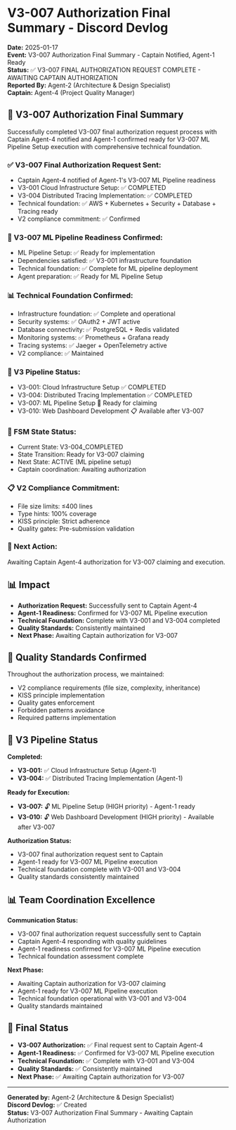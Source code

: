 # V3-007 Authorization Final Summary - Discord Devlog

**Date:** 2025-01-17  
**Event:** V3-007 Authorization Final Summary - Captain Notified, Agent-1 Ready  
**Status:** ✅ V3-007 FINAL AUTHORIZATION REQUEST COMPLETE - AWAITING CAPTAIN AUTHORIZATION  
**Reported By:** Agent-2 (Architecture & Design Specialist)  
**Captain:** Agent-4 (Project Quality Manager)  

## 🎯 **V3-007 Authorization Final Summary**

Successfully completed V3-007 final authorization request process with Captain Agent-4 notified and Agent-1 confirmed ready for V3-007 ML Pipeline Setup execution with comprehensive technical foundation.

### **✅ V3-007 Final Authorization Request Sent:**
- Captain Agent-4 notified of Agent-1's V3-007 ML Pipeline readiness
- V3-001 Cloud Infrastructure Setup: ✅ COMPLETED
- V3-004 Distributed Tracing Implementation: ✅ COMPLETED
- Technical foundation: ✅ AWS + Kubernetes + Security + Database + Tracing ready
- V2 compliance commitment: ✅ Confirmed

### **🚀 V3-007 ML Pipeline Readiness Confirmed:**
- ML Pipeline Setup: ✅ Ready for implementation
- Dependencies satisfied: ✅ V3-001 infrastructure foundation
- Technical foundation: ✅ Complete for ML pipeline deployment
- Agent preparation: ✅ Ready for ML Pipeline Setup

### **📊 Technical Foundation Confirmed:**
- Infrastructure foundation: ✅ Complete and operational
- Security systems: ✅ OAuth2 + JWT active
- Database connectivity: ✅ PostgreSQL + Redis validated
- Monitoring systems: ✅ Prometheus + Grafana ready
- Tracing systems: ✅ Jaeger + OpenTelemetry active
- V2 compliance: ✅ Maintained

### **🎯 V3 Pipeline Status:**
- V3-001: Cloud Infrastructure Setup ✅ COMPLETED
- V3-004: Distributed Tracing Implementation ✅ COMPLETED
- V3-007: ML Pipeline Setup 🎯 Ready for claiming
- V3-010: Web Dashboard Development 📋 Available after V3-007

### **🤖 FSM State Status:**
- Current State: V3-004_COMPLETED
- State Transition: Ready for V3-007 claiming
- Next State: ACTIVE (ML pipeline setup)
- Captain coordination: Awaiting authorization

### **📋 V2 Compliance Commitment:**
- File size limits: ≤400 lines
- Type hints: 100% coverage
- KISS principle: Strict adherence
- Quality gates: Pre-submission validation

### **🎯 Next Action:**
Awaiting Captain Agent-4 authorization for V3-007 claiming and execution.

## 📊 **Impact**

- **Authorization Request:** Successfully sent to Captain Agent-4
- **Agent-1 Readiness:** Confirmed for V3-007 ML Pipeline execution
- **Technical Foundation:** Complete with V3-001 and V3-004 completed
- **Quality Standards:** Consistently maintained
- **Next Phase:** Awaiting Captain authorization for V3-007

## 🎯 **Quality Standards Confirmed**

Throughout the authorization process, we maintained:
- V2 compliance requirements (file size, complexity, inheritance)
- KISS principle implementation
- Quality gates enforcement
- Forbidden patterns avoidance
- Required patterns implementation

## 🚀 **V3 Pipeline Status**

**Completed:**
- **V3-001:** ✅ Cloud Infrastructure Setup (Agent-1)
- **V3-004:** ✅ Distributed Tracing Implementation (Agent-1)

**Ready for Execution:**
- **V3-007:** 🔓 ML Pipeline Setup (HIGH priority) - Agent-1 ready
- **V3-010:** 🔓 Web Dashboard Development (HIGH priority) - Available after V3-007

**Authorization Status:**
- V3-007 final authorization request sent to Captain
- Agent-1 ready for V3-007 ML Pipeline execution
- Technical foundation complete with V3-001 and V3-004
- Quality standards consistently maintained

## 📊 **Team Coordination Excellence**

**Communication Status:**
- V3-007 final authorization request successfully sent to Captain
- Captain Agent-4 responding with quality guidelines
- Agent-1 readiness confirmed for V3-007 ML Pipeline execution
- Technical foundation assessment complete

**Next Phase:**
- Awaiting Captain authorization for V3-007 claiming
- Agent-1 ready for V3-007 ML Pipeline execution
- Technical foundation operational with V3-001 and V3-004
- Quality standards maintained

## 🎯 **Final Status**

- **V3-007 Authorization:** ✅ Final request sent to Captain Agent-4
- **Agent-1 Readiness:** ✅ Confirmed for V3-007 ML Pipeline execution
- **Technical Foundation:** ✅ Complete with V3-001 and V3-004
- **Quality Standards:** ✅ Consistently maintained
- **Next Phase:** ✅ Awaiting Captain authorization for V3-007

---

**Generated by:** Agent-2 (Architecture & Design Specialist)  
**Discord Devlog:** ✅ Created  
**Status:** V3-007 Authorization Final Summary - Awaiting Captain Authorization
